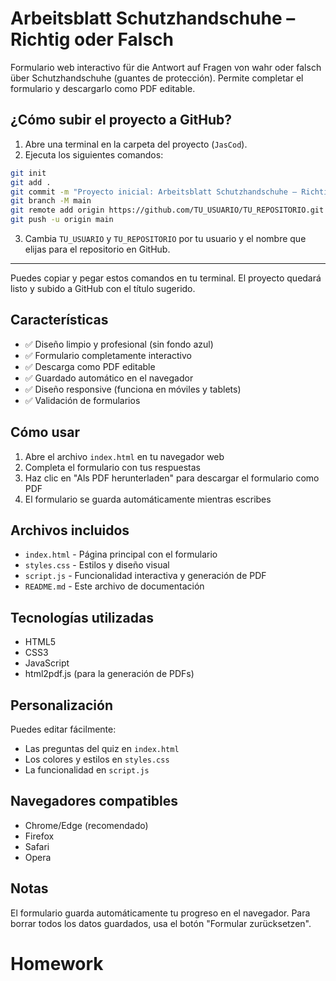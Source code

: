 # Arbeitsblatt Schutzhandschuhe – Richtig oder Falsch

Formulario web interactivo für die Antwort auf Fragen von wahr oder falsch über Schutzhandschuhe (guantes de protección). Permite completar el formulario y descargarlo como PDF editable.

## ¿Cómo subir el proyecto a GitHub?

1. Abre una terminal en la carpeta del proyecto (`JasCod`).
2. Ejecuta los siguientes comandos:

```sh
git init
git add .
git commit -m "Proyecto inicial: Arbeitsblatt Schutzhandschuhe – Richtig oder Falsch"
git branch -M main
git remote add origin https://github.com/TU_USUARIO/TU_REPOSITORIO.git
git push -u origin main
```

3. Cambia `TU_USUARIO` y `TU_REPOSITORIO` por tu usuario y el nombre que elijas para el repositorio en GitHub.

---

Puedes copiar y pegar estos comandos en tu terminal. El proyecto quedará listo y subido a GitHub con el título sugerido.

## Características

- ✅ Diseño limpio y profesional (sin fondo azul)
- ✅ Formulario completamente interactivo
- ✅ Descarga como PDF editable
- ✅ Guardado automático en el navegador
- ✅ Diseño responsive (funciona en móviles y tablets)
- ✅ Validación de formularios

## Cómo usar

1. Abre el archivo `index.html` en tu navegador web
2. Completa el formulario con tus respuestas
3. Haz clic en "Als PDF herunterladen" para descargar el formulario como PDF
4. El formulario se guarda automáticamente mientras escribes

## Archivos incluidos

- `index.html` - Página principal con el formulario
- `styles.css` - Estilos y diseño visual
- `script.js` - Funcionalidad interactiva y generación de PDF
- `README.md` - Este archivo de documentación

## Tecnologías utilizadas

- HTML5
- CSS3
- JavaScript
- html2pdf.js (para la generación de PDFs)

## Personalización

Puedes editar fácilmente:
- Las preguntas del quiz en `index.html`
- Los colores y estilos en `styles.css`
- La funcionalidad en `script.js`

## Navegadores compatibles

- Chrome/Edge (recomendado)
- Firefox
- Safari
- Opera

## Notas

El formulario guarda automáticamente tu progreso en el navegador. Para borrar todos los datos guardados, usa el botón "Formular zurücksetzen".
# Homework
